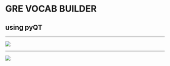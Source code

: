 GRE VOCAB BUILDER
=================

using pyQT
----------
---------------------------------------------
![](https://j.gifs.com/N91MlK.gif)

--------------------------------------------

![](https://j.gifs.com/MQBLyQ.gif)

